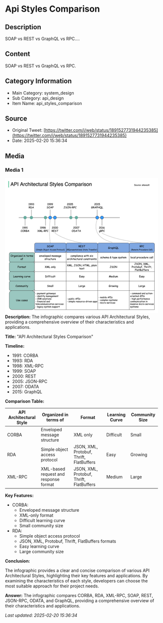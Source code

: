 # Api Styles Comparison

## Description
SOAP vs REST vs GraphQL vs RPC....

## Content
SOAP vs REST vs GraphQL vs RPC.

## Category Information

- Main Category: system_design
- Sub Category: api_design
- Item Name: api_styles_comparison

## Source

- Original Tweet: [https://twitter.com/i/web/status/1891527731944235385](https://twitter.com/i/web/status/1891527731944235385)
- Date: 2025-02-20 15:36:34

## Media

### Media 1
![media_0](./media_0.jpg)
**Description:** The infographic compares various API Architectural Styles, providing a comprehensive overview of their characteristics and applications.

**Title:** "API Architectural Styles Comparison"

**Timeline:**

* 1991: CORBA
* 1993: RDA
* 1998: XML-RPC
* 1999: SOAP
* 2000: REST
* 2005: JSON-RPC
* 2007: ODATA
* 2015: GraphQL

**Comparison Table:**

| API Architectural Style | Organized in terms of | Format | Learning Curve | Community Size |
| --- | --- | --- | --- | --- |
| CORBA | Enveloped message structure | XML only | Difficult | Small |
| RDA | Simple object access protocol | JSON, XML, Protobuf, Thrift, FlatBuffers | Easy | Growing |
| XML-RPC | XML-based request and response format | JSON, XML, Protobuf, Thrift, FlatBuffers | Medium | Large |

**Key Features:**

* CORBA:
	+ Enveloped message structure
	+ XML-only format
	+ Difficult learning curve
	+ Small community size
* RDA:
	+ Simple object access protocol
	+ JSON, XML, Protobuf, Thrift, FlatBuffers formats
	+ Easy learning curve
	+ Large community size

**Conclusion:**

The infographic provides a clear and concise comparison of various API Architectural Styles, highlighting their key features and applications. By examining the characteristics of each style, developers can choose the most suitable approach for their project needs.

**Answer:** The infographic compares CORBA, RDA, XML-RPC, SOAP, REST, JSON-RPC, ODATA, and GraphQL, providing a comprehensive overview of their characteristics and applications.


*Last updated: 2025-02-20 15:36:34*